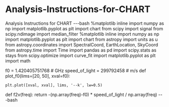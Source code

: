 # Analysis-Instructions-for-CHART
Analysis Instructions for CHART
---bash
%matplotlib inline
import numpy as np
import matplotlib.pyplot as plt
import chart
from scipy import signal
from scipy.ndimage import median_filter
%matplotlib inline
import numpy as np
import matplotlib.pyplot as plt
import chart
from astropy import units as u
from astropy.coordinates import SpectralCoord, EarthLocation, SkyCoord
from astropy.time import Time
import pandas as pd
import scipy.stats as stays
from scipy.optimize import curve_fit
import matplotlib.pyplot as plt
import math

f0 = 1.420405751768  # GHz
speed_of_light = 299792458  # m/s
def plot_f0(lims=[20, 50], xval=f0):

    plt.plot([xval, xval], lims, '--k', lw=0.5)
def f2v(freq):
        return -(np.array(freq)-f0) * speed_of_light / np.array(freq)
---bash
